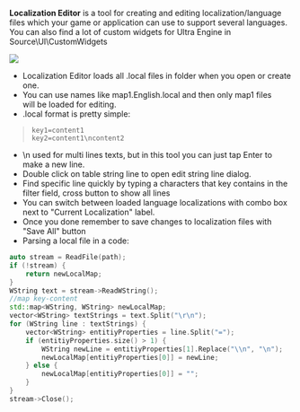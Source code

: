 **Localization Editor** is a tool for creating and editing localization/language files which your game or application can use to support several languages.
You can also find a lot of custom widgets for Ultra Engine in Source\UI\CustomWidgets

![](https://media.discordapp.net/attachments/1216537215434358865/1318999280891068486/Localization_Editor_3.gif?ex=67645d4e&is=67630bce&hm=65f6e560296fe6e232bcbc2fe4dcd621acea7239a504a8f7b6a91aecae435962&=&width=1257&height=670)

 - Localization Editor loads all .local files in folder when you open or
   create one.
 - You can use names like map1.English.local and then only map1 files   
   will be loaded for editing.
 - .local format is pretty simple:
>     key1=content1
>     key2=content1\ncontent2
 - \n used for multi lines texts, but in this tool you can just tap
   Enter to make a new line.
 - Double click on table string line to open edit string line dialog.
 - Find specific line quickly by typing a characters that key contains
   in the filter field, cross button to show all lines
 - You can switch between loaded language localizations with combo box
   next to "Current Localization" label.
 - Once you done remember to save changes to localization files with
   "Save All" button
 - Parsing a local file in a code:

```cpp
auto stream = ReadFile(path);
if (!stream) {
    return newLocalMap;
}
WString text = stream->ReadWString();
//map key-content
std::map<WString, WString> newLocalMap;
vector<WString> textStrings = text.Split("\r\n");
for (WString line : textStrings) {
    vector<WString> entitiyProperties = line.Split("=");
    if (entitiyProperties.size() > 1) {
        WString newLine = entitiyProperties[1].Replace("\\n", "\n");
        newLocalMap[entitiyProperties[0]] = newLine;
    } else {
        newLocalMap[entitiyProperties[0]] = "";
    }
}
stream->Close();
```
